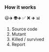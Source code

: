 ### How it works

<span class="logo">😃</span><span class="logo-arrow">🡲</span> <!-- .element class="fragment" data-fragment-index="1" --> 
<span class="logo fragment" data-fragment-index="1">👽</span><span class="logo-arrow">🡲</span> <!-- .element class="fragment" data-fragment-index="2" -->
<span class="logo fragment" data-fragment-index="2">✅</span>
<span class="logo fragment" data-fragment-index="2">❌</span>
<span class="logo-arrow">🡲</span> <!-- .element class="fragment" data-fragment-index="3" -->
<span class="fragment logo" data-fragment-index="3">📊</span>

1. Source code
1. <!-- .element class="fragment" data-fragment-index="1" -->Mutant
1. <!-- .element class="fragment" data-fragment-index="2" -->Killed / survived
1. <!-- .element class="fragment" data-fragment-index="3" -->Report
